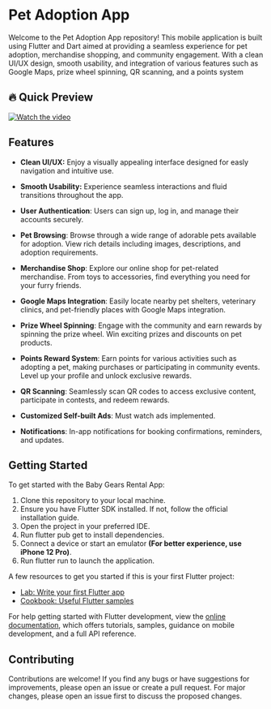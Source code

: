 # Pet Adoption App

Welcome to the Pet Adoption App repository! This mobile application is built using Flutter and Dart aimed at providing a seamless experience for pet adoption, merchandise shopping, and community engagement. With a clean UI/UX design, smooth usability, and integration of various features such as Google Maps, prize wheel spinning, QR scanning, and a points system


## 🔥 Quick Preview

[![Watch the video](https://github.com/youssifsamir/PetAdoption-App/assets/113045942/742f924d-6103-4a4a-856d-b7da3a8a92ab)](https://streamable.com/mi12ch)


## Features

- **Clean UI/UX:** Enjoy a visually appealing interface designed for easly navigation and intuitive use.
  
- **Smooth Usability:** Experience seamless interactions and fluid transitions throughout the app.
  
- **User Authentication**: Users can sign up, log in, and manage their accounts securely.
  
- **Pet Browsing**: Browse through a wide range of adorable pets available for adoption. View rich details including images, descriptions, and adoption requirements.
  
- **Merchandise Shop**: Explore our online shop for pet-related merchandise. From toys to accessories, find everything you need for your furry friends.
  
- **Google Maps Integration**: Easily locate nearby pet shelters, veterinary clinics, and pet-friendly places with Google Maps integration.
  
- **Prize Wheel Spinning**: Engage with the community and earn rewards by spinning the prize wheel. Win exciting prizes and discounts on pet products.
  
- **Points Reward System**: Earn points for various activities such as adopting a pet, making purchases or participating in community events. Level up your profile and unlock exclusive rewards.
  
- **QR Scanning**: Seamlessly scan QR codes to access exclusive content, participate in contests, and redeem rewards.
  
- **Customized Self-built Ads**: Must watch ads implemented.
  
- **Notifications**: In-app notifications for booking confirmations, reminders, and updates.



## Getting Started

To get started with the Baby Gears Rental App:

  1. Clone this repository to your local machine.
  2. Ensure you have Flutter SDK installed. If not, follow the official installation guide.
  3. Open the project in your preferred IDE.
  4. Run flutter pub get to install dependencies.
  5. Connect a device or start an emulator **(For better experience, use iPhone 12 Pro)**.
  6. Run flutter run to launch the application.

A few resources to get you started if this is your first Flutter project:

- [Lab: Write your first Flutter app](https://docs.flutter.dev/get-started/codelab)
- [Cookbook: Useful Flutter samples](https://docs.flutter.dev/cookbook)

For help getting started with Flutter development, view the [online documentation](https://docs.flutter.dev/), which offers tutorials, samples, guidance on mobile development, and a full API reference.


## Contributing

Contributions are welcome! If you find any bugs or have suggestions for improvements, please open an issue or create a pull request. For major changes, please open an issue first to discuss the proposed changes.
